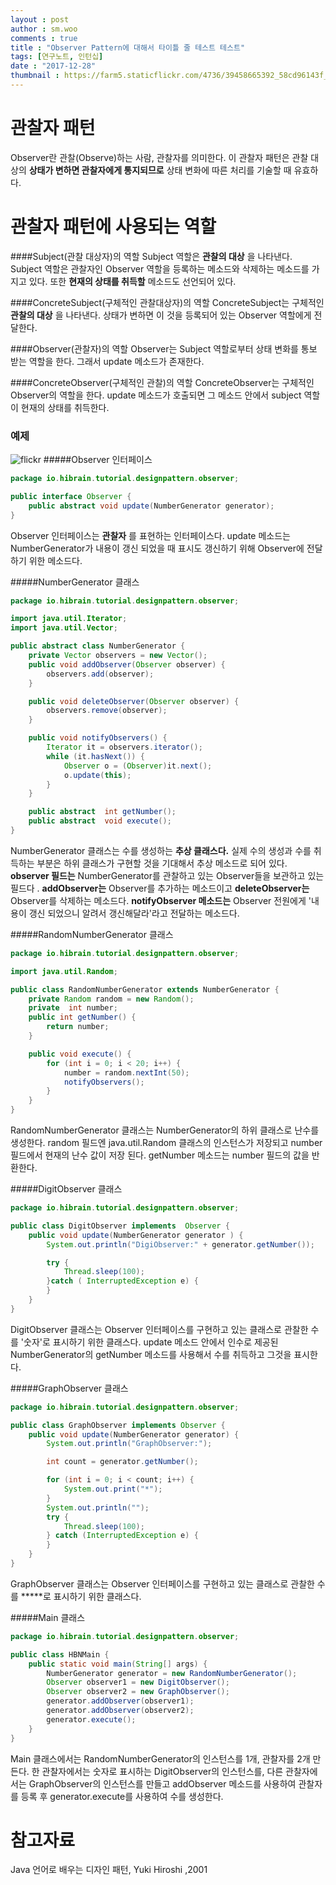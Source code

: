 ```yaml
---
layout : post
author : sm.woo
comments : true
title : "Observer Pattern에 대해서 타이틀 줄 테스트 테스트"
tags: [연구노트, 인턴십]
date : "2017-12-28"
thumbnail : https://farm5.staticflickr.com/4736/39458665392_58cd96143f_b.jpg
---
```


관찰자 패턴
=====

Observer란 관찰(Observe)하는 사람, 관찰자를 의미한다.
이 관찰자 패턴은 관찰 대상의 **상태가 변하면 관찰자에게 통지되므로** 상태 변화에 따른 처리를 기술할 때 유효하다.

관찰자 패턴에 사용되는 역할
=====

####Subject(관찰 대상자)의 역할
Subject 역할은 **관찰의 대상** 을 나타낸다. Subject 역할은 관찰자인 Observer 역할을 등록하는 메소드와 삭제하는 메소드를 가지고 있다. 또한 **현재의 상태를 취득할** 메소드도 선언되어 있다.

####ConcreteSubject(구체적인 관찰대상자)의 역할
ConcreteSubject는 구체적인 **관찰의 대상** 을 나타낸다. 상태가 변하면 이 것을 등록되어 있는 Observer 역할에게 전달한다.

####Observer(관찰자)의 역할
Observer는 Subject 역할로부터 상태 변화를 통보 받는 역할을 한다. 그래서 update 메소드가 존재한다.

####ConcreteObserver(구체적인 관찰)의 역할
ConcreteObserver는 구체적인 Observer의 역할을 한다. update 메소드가 호출되면 그 메소드 안에서 subject 역할이 현재의 상태를 취득한다.


### 예제
![flickr](https://farm5.staticflickr.com/4736/39458665392_58cd96143f_b.jpg)
#####Observer 인터페이스
```java
package io.hibrain.tutorial.designpattern.observer;

public interface Observer {
    public abstract void update(NumberGenerator generator);
}
```
Observer 인터페이스는 **관찰자** 를 표현하는 인터페이스다. update 메소드는 NumberGenerator가 내용이 갱신 되었을 때 표시도 갱신하기 위해 Observer에 전달하기 위한 메소드다.

#####NumberGenerator 클래스
```java
package io.hibrain.tutorial.designpattern.observer;

import java.util.Iterator;
import java.util.Vector;

public abstract class NumberGenerator {
    private Vector observers = new Vector();
    public void addObserver(Observer observer) {
        observers.add(observer);
    }

    public void deleteObserver(Observer observer) {
        observers.remove(observer);
    }

    public void notifyObservers() {
        Iterator it = observers.iterator();
        while (it.hasNext()) {
            Observer o = (Observer)it.next();
            o.update(this);
        }
    }

    public abstract  int getNumber();
    public abstract  void execute();
}
```
NumberGenerator 클래스는 수를 생성하는 **추상 클래스다.** 실제 수의 생성과 수를 취득하는 부분은 하위 클래스가 구현할 것을 기대해서 추상 메소드로 되어 있다.
**observer 필드는** NumberGenerator를 관찰하고 있는 Observer들을 보관하고 있는 필드다 . **addObserver는** Observer를 추가하는 메소드이고 **deleteObserver는** Observer를 삭제하는 메소드다. **notifyObserver 메소드는** Observer 전원에게 '내용이 갱신 되었으니 알려서 갱신해달라'라고 전달하는 메소드다.  

#####RandomNumberGenerator 클래스
```java
package io.hibrain.tutorial.designpattern.observer;

import java.util.Random;

public class RandomNumberGenerator extends NumberGenerator {
    private Random random = new Random();
    private  int number;
    public int getNumber() {
        return number;
    }

    public void execute() {
        for (int i = 0; i < 20; i++) {
            number = random.nextInt(50);
            notifyObservers();
        }
    }
}
```  
RandomNumberGenerator 클래스는 NumberGenerator의 하위 클래스로 난수를 생성한다. random 필드엔 java.util.Random 클래스의 인스턴스가 저장되고 number필드에서 현재의 난수 값이 저장 된다. getNumber 메소드는 number 필드의 값을 반환한다.

#####DigitObserver 클래스
```java
package io.hibrain.tutorial.designpattern.observer;

public class DigitObserver implements  Observer {
    public void update(NumberGenerator generator ) {
        System.out.println("DigiObserver:" + generator.getNumber());

        try {
            Thread.sleep(100);
        }catch ( InterruptedException e) {
        }
    }
}
```
DigitObserver 클래스는 Observer 인터페이스를 구현하고 있는 클래스로 관찰한 수를 '숫자'로 표시하기 위한 클래스다. update 메소드 안에서 인수로 제공된 NumberGenerator의 getNumber 메소드를 사용해서 수를 취득하고 그것을 표시한다.

#####GraphObserver 클래스
```java
package io.hibrain.tutorial.designpattern.observer;

public class GraphObserver implements Observer {
    public void update(NumberGenerator generator) {
        System.out.println("GraphObserver:");

        int count = generator.getNumber();

        for (int i = 0; i < count; i++) {
            System.out.print("*");
        }
        System.out.println("");
        try {
            Thread.sleep(100);
        } catch (InterruptedException e) {
        }
    }
}
```
GraphObserver 클래스는 Observer 인터페이스를 구현하고 있는 클래스로 관찰한 수를 *****로 표시하기 위한 클래스다.


#####Main 클래스
```java
package io.hibrain.tutorial.designpattern.observer;

public class HBNMain {
    public static void main(String[] args) {
        NumberGenerator generator = new RandomNumberGenerator();
        Observer observer1 = new DigitObserver();
        Observer observer2 = new GraphObserver();
        generator.addObserver(observer1);
        generator.addObserver(observer2);
        generator.execute();
    }
}
```

Main 클래스에서는 RandomNumberGenerator의 인스턴스를 1개, 관찰자를 2개 만든다.
한 관찰자에서는 숫자로 표시하는 DigitObserver의 인스턴스를, 다른 관찰자에서는 GraphObserver의 인스턴스를 만들고 addObserver 메소드를 사용하여 관찰자를 등록 후 generator.execute를 사용하여 수를 생성한다.


참고자료
=====
Java 언어로 배우는 디자인 패턴, Yuki Hiroshi ,2001
